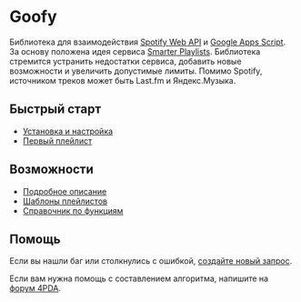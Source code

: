 # Goofy
Библиотека для взаимодействия [Spotify Web API](https://developer.spotify.com/documentation/web-api/) и [Google Apps Script](https://developers.google.com/apps-script). За основу положена идея сервиса [Smarter Playlists](http://smarterplaylists.playlistmachinery.com/about.html). Библиотека стремится устранить недостатки сервиса, добавить новые возможности и увеличить допустимые лимиты. Помимо Spotify, источником треков может быть Last.fm и Яндекс.Музыка.

## Быстрый старт
- [Установка и настройка](/install.md)
- [Первый плейлист](/first-playlist.md)

## Возможности
- [Подробное описание](/desc)
- [Шаблоны плейлистов](/template)
- [Справочник по функциям](/func)

## Помощь

Если вы нашли баг или столкнулись с ошибкой, [создайте новый запрос](https://github.com/Chimildic/Goofy/issues).

Если вам нужна помощь с составлением алгоритма, напишите на [форум 4PDA](https://4pda.ru/forum/index.php?showtopic=715234&st=11840).
